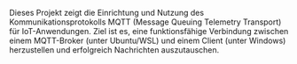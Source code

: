 Dieses Projekt zeigt die Einrichtung und Nutzung des Kommunikationsprotokolls MQTT (Message Queuing Telemetry Transport) für IoT-Anwendungen.
Ziel ist es, eine funktionsfähige Verbindung zwischen einem MQTT-Broker (unter Ubuntu/WSL) und einem Client (unter Windows) herzustellen und erfolgreich Nachrichten auszutauschen.
